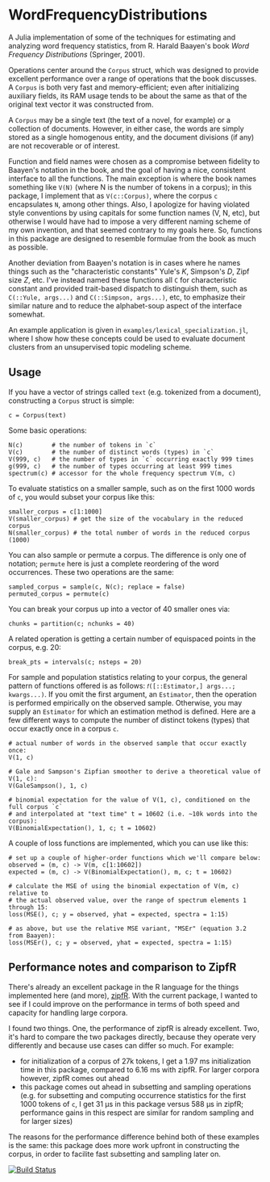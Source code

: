 # WordFrequencyDistributions
A Julia implementation of some of the techniques for estimating and analyzing word frequency statistics, from R. Harald Baayen's book _Word Frequency Distributions_ (Springer, 2001).

Operations center around the `Corpus` struct, which was designed to provide excellent performance over a range of operations that the book discusses. A `Corpus` is both very fast and memory-efficient; even after initializing auxiliary fields, its RAM usage tends to be about the same as that of the original text vector it was constructed from.

A `Corpus` may be a single text (the text of a novel, for example) or a collection of documents. However, in either case, the words are simply stored as a single homogenous entity, and the document divisions (if any) are not recoverable or of interest.

Function and field names were chosen as a compromise between fidelity to Baayen's notation in the book, and the goal of having a nice, consistent interface to all the functions. The main exception is where the book names something like `V(N)` (where N is the number of tokens in a corpus); in this package, I implement that as `V(c::Corpus)`, where the corpus `c` encapsulates `N`, among other things. Also, I apologize for having violated style conventions by using capitals for some function names (V, N, etc), but otherwise I would have had to impose a very different naming scheme of my own invention, and that seemed contrary to my goals here. So, functions in this package are designed to resemble formulae from the book as much as possible.

Another deviation from Baayen's notation is in cases where he names things such as the "characteristic constants" Yule's _K_, Simpson's _D_, Zipf size _Z_, etc. I've instead named these functions all `C` for characteristic constant and provided trait-based dispatch to distinguish them, such as `C(::Yule, args...)` and `C(::Simpson, args...)`, etc, to emphasize their similar nature and to reduce the alphabet-soup aspect of the interface somewhat.

An example application is given in `examples/lexical_specialization.jl`, where I show how these concepts could be used to evaluate document clusters from an unsupervised topic modeling scheme.

## Usage
If you have a vector of strings called `text` (e.g. tokenized from a document), constructing a `Corpus` struct is simple:
```
c = Corpus(text)
```

Some basic operations:
```
N(c)        # the number of tokens in `c`
V(c)        # the number of distinct words (types) in `c`
V(999, c)   # the number of types in `c` occurring exactly 999 times
g(999, c)   # the number of types occurring at least 999 times
spectrum(c) # accessor for the whole frequency spectrum V(m, c)
```

To evaluate statistics on a smaller sample, such as on the first 1000 words of `c`, you would subset your corpus like this:
```
smaller_corpus = c[1:1000]
V(smaller_corpus) # get the size of the vocabulary in the reduced corpus
N(smaller_corpus) # the total number of words in the reduced corpus (1000)
```

You can also sample or permute a corpus. The difference is only one of notation; `permute` here is just a complete reordering of the word occurrences. These two operations are the same:
```
sampled_corpus = sample(c, N(c); replace = false)
permuted_corpus = permute(c)
```

You can break your corpus up into a vector of 40 smaller ones via:
```
chunks = partition(c; nchunks = 40)
```

A related operation is getting a certain number of equispaced points in the corpus, e.g. 20:
```
break_pts = intervals(c; nsteps = 20)
```

For sample and population statistics relating to your corpus, the general pattern of functions offered is as follows: `𝑓([::Estimator,] args...; kwargs...)`. If you omit the first argument, an `Estimator`, then the operation is performed empirically on the observed sample. Otherwise, you may supply an `Estimator` for which an estimation method is defined. Here are a few different ways to compute the number of distinct tokens (types) that occur exactly once in a corpus `c`.
```
# actual number of words in the observed sample that occur exactly once:
V(1, c)

# Gale and Sampson's Zipfian smoother to derive a theoretical value of V(1, c):
V(GaleSampson(), 1, c)

# binomial expectation for the value of V(1, c), conditioned on the full corpus `c` 
# and interpolated at "text time" t = 10602 (i.e. ~10k words into the corpus):
V(BinomialExpectation(), 1, c; t = 10602)
```

A couple of loss functions are implemented, which you can use like this:
```
# set up a couple of higher-order functions which we'll compare below:
observed = (m, c) -> V(m, c[1:10602])
expected = (m, c) -> V(BinomialExpectation(), m, c; t = 10602)

# calculate the MSE of using the binomial expectation of V(m, c) relative to
# the actual observed value, over the range of spectrum elements 1 through 15:
loss(MSE(), c; y = observed, yhat = expected, spectra = 1:15)

# as above, but use the relative MSE variant, "MSEr" (equation 3.2 from Baayen):
loss(MSEr(), c; y = observed, yhat = expected, spectra = 1:15)
```

## Performance notes and comparison to ZipfR
There's already an excellent package in the R language for the things implemented here (and more), [zipfR](http://zipfr.r-forge.r-project.org). With the current package, I wanted to see if I could improve on the performance in terms of both speed and capacity for handling large corpora.

I found two things. One, the performance of zipfR is already excellent. Two, it's hard to compare the two packages directly, because they operate very differently and because use cases can differ so much. For example:
- for initialization of a corpus of 27k tokens, I get a 1.97 ms initialization time in this package, compared to 6.16 ms with zipfR. For larger corpora however, zipfR comes out ahead
- this package comes out ahead in subsetting and sampling operations (e.g. for subsetting and computing occurrence statistics for the first 1000 tokens of `c`, I get 31 μs in this package versus 588 μs in zipfR; performance gains in this respect are similar for random sampling and for larger sizes)

The reasons for the performance difference behind both of these examples is the same: this package does more work upfront in constructing the corpus, in order to facilite fast subsetting and sampling later on.

[![Build Status](https://github.com/myersm0/WordFrequencyDistributions.jl/actions/workflows/CI.yml/badge.svg?branch=main)](https://github.com/myersm0/WordFrequencyDistributions.jl/actions/workflows/CI.yml?query=branch%3Amain)

